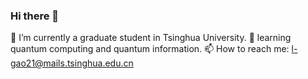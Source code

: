 ### Hi there 👋
🔭 I’m currently a graduate student in Tsinghua University.
🌱 learning quantum computing and quantum information.
📫 How to reach me: l-gao21@mails.tsinghua.edu.cn

<!--
**cimeguy/cimeguy** is a ✨ _special_ ✨ repository because its `README.md` (this file) appears on your GitHub profile.

Here are some ideas to get you started:

- 🔭 I’m currently working on ...
- 🌱 I’m currently learning ...
- 👯 I’m looking to collaborate on ...
- 🤔 I’m looking for help with ...
- 💬 Ask me about ...
- 📫 How to reach me: ...
- 😄 Pronouns: ...
- ⚡ Fun fact: ...
-->
